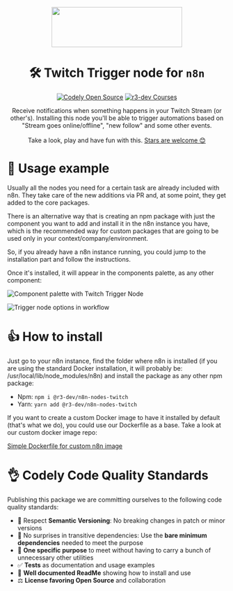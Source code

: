 <p align="center">
  <a href="https://codely.com">
    <img src="https://user-images.githubusercontent.com/10558907/170513882-a09eee57-7765-4ca4-b2dd-3c2e061fdad0.png" width="300px" height="92px"/>
  </a>
</p>

<h1 align="center">
  🛠 Twitch Trigger node for <code>n8n</code>
</h1>

<p align="center">
    <a href="https://github.com/r3-dev"><img src="https://img.shields.io/badge/r3-dev-OS-green.svg?style=flat-square" alt="Codely Open Source"/></a>
    <a href="https://pro.codely.com"><img src="https://img.shields.io/badge/r3-dev-PRO-black.svg?style=flat-square" alt="r3-dev Courses"/></a>
</p>

<p align="center">
  Receive notifications when something happens in your Twitch Stream (or other's). Installing this node you'll be able to trigger automations based on "Stream goes online/offline", "new follow" and some other events.
  <br />
  <br />
  Take a look, play and have fun with this.
  <a href="https://github.com/r3-dev/n8n-nodes-twitch/stargazers">Stars are welcome 😊</a>
</p>

# 👀 Usage example

Usually all the nodes you need for a certain task are already included with n8n.
They take care of the new additions via PR and, at some point, they get added to the core packages.

There is an alternative way that is creating an npm package with just the component you want to add and install it in the n8n instance you have, which is the recommended way for custom packages that are going to be used only in your context/company/environment.

So, if you already have a n8n instance running, you could jump to the installation part and follow the instructions.

Once it's installed, it will appear in the components palette, as any other component:

![Component palette with Twitch Trigger Node](/docs/components.png)

![Trigger node options in workflow](/docs/trigger_options.png)

# 👍 How to install

Just go to your n8n instance, find the folder where n8n is installed (if you are using the standard Docker installation, it will probably be: /usr/local/lib/node_modules/n8n) and install the package as any other npm package:

- Npm: `npm i @r3-dev/n8n-nodes-twitch`
- Yarn: `yarn add @r3-dev/n8n-nodes-twitch`

If you want to create a custom Docker image to have it installed by default (that's what we do), you could use our Dockerfile as a base. Take a look at our custom docker image repo:

<a href="https://github.com/r3-dev/n8n-codely-custom-image">Simple Dockerfile for custom n8n image</a>

# 👌 Codely Code Quality Standards

Publishing this package we are committing ourselves to the following code quality standards:

- 🤝 Respect **Semantic Versioning**: No breaking changes in patch or minor versions
- 🤏 No surprises in transitive dependencies: Use the **bare minimum dependencies** needed to meet the purpose
- 🎯 **One specific purpose** to meet without having to carry a bunch of unnecessary other utilities
- ✅ **Tests** as documentation and usage examples
- 📖 **Well documented ReadMe** showing how to install and use
- ⚖️ **License favoring Open Source** and collaboration
